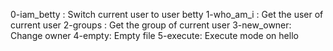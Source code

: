 0-iam_betty : Switch current user to user betty
1-who_am_i : Get the user of current user
2-groups : Get the group of current user
3-new_owner: Change owner
4-empty: Empty file
5-execute: Execute mode on hello    
